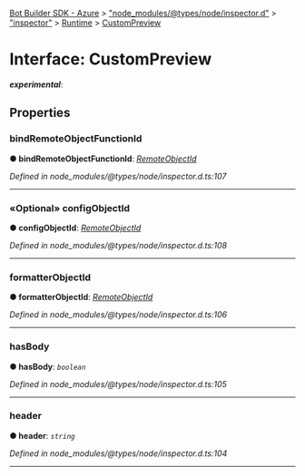 [Bot Builder SDK - Azure](../README.md) > ["node_modules/@types/node/inspector.d"](../modules/_node_modules__types_node_inspector_d_.md) > ["inspector"](../modules/_node_modules__types_node_inspector_d_._inspector_.md) > [Runtime](../modules/_node_modules__types_node_inspector_d_._inspector_.runtime.md) > [CustomPreview](../interfaces/_node_modules__types_node_inspector_d_._inspector_.runtime.custompreview.md)



# Interface: CustomPreview

*__experimental__*: 



## Properties
<a id="bindremoteobjectfunctionid"></a>

###  bindRemoteObjectFunctionId

**●  bindRemoteObjectFunctionId**:  *[RemoteObjectId](../modules/_node_modules__types_node_inspector_d_._inspector_.runtime.md#remoteobjectid)* 

*Defined in node_modules/@types/node/inspector.d.ts:107*





___

<a id="configobjectid"></a>

### «Optional» configObjectId

**●  configObjectId**:  *[RemoteObjectId](../modules/_node_modules__types_node_inspector_d_._inspector_.runtime.md#remoteobjectid)* 

*Defined in node_modules/@types/node/inspector.d.ts:108*





___

<a id="formatterobjectid"></a>

###  formatterObjectId

**●  formatterObjectId**:  *[RemoteObjectId](../modules/_node_modules__types_node_inspector_d_._inspector_.runtime.md#remoteobjectid)* 

*Defined in node_modules/@types/node/inspector.d.ts:106*





___

<a id="hasbody"></a>

###  hasBody

**●  hasBody**:  *`boolean`* 

*Defined in node_modules/@types/node/inspector.d.ts:105*





___

<a id="header"></a>

###  header

**●  header**:  *`string`* 

*Defined in node_modules/@types/node/inspector.d.ts:104*





___


